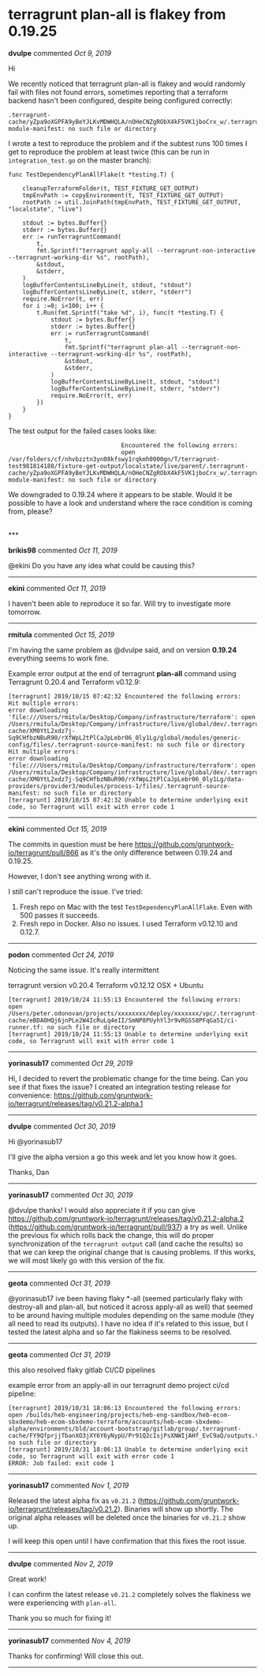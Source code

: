 # terragrunt plan-all is flakey from 0.19.25

**dvulpe** commented *Oct 9, 2019*

Hi 

We recently noticed that terragrunt plan-all is flakey and would randomly fail with files not found errors, sometimes reporting that a terraform backend hasn't been configured, despite being configured correctly:
```
.terragrunt-cache/yZpa9oXGPFA9yBeYJLKvMDWHQLA/nOHeCNZgRObX4kF5VK1jboCrx_w/.terragrunt-module-manifest: no such file or directory
```

I wrote a test to reproduce the problem and if the subtest runs 100 times I get to reproduce the problem at least twice (this can be run in `integration_test.go` on the master branch):

```
func TestDependencyPlanAllFlake(t *testing.T) {

	cleanupTerraformFolder(t, TEST_FIXTURE_GET_OUTPUT)
	tmpEnvPath := copyEnvironment(t, TEST_FIXTURE_GET_OUTPUT)
	rootPath := util.JoinPath(tmpEnvPath, TEST_FIXTURE_GET_OUTPUT, "localstate", "live")

	stdout := bytes.Buffer{}
	stderr := bytes.Buffer{}
	err := runTerragruntCommand(
		t,
		fmt.Sprintf("terragrunt apply-all --terragrunt-non-interactive --terragrunt-working-dir %s", rootPath),
		&stdout,
		&stderr,
	)
	logBufferContentsLineByLine(t, stdout, "stdout")
	logBufferContentsLineByLine(t, stderr, "stderr")
	require.NoError(t, err)
	for i :=0; i<100; i++ {
		t.Run(fmt.Sprintf("take %d", i), func(t *testing.T) {
			stdout := bytes.Buffer{}
			stderr := bytes.Buffer{}
			err := runTerragruntCommand(
				t,
				fmt.Sprintf("terragrunt plan-all --terragrunt-non-interactive --terragrunt-working-dir %s", rootPath),
				&stdout,
				&stderr,
			)
			logBufferContentsLineByLine(t, stdout, "stdout")
			logBufferContentsLineByLine(t, stderr, "stderr")
			require.NoError(t, err)
		})
	}
}
```

The test output for the failed cases looks like:
```
            	            	Encountered the following errors:
            	            	open /var/folders/cf/nhvbzztn3yn08kfswy1rqkmh0000gn/T/terragrunt-test981814188/fixture-get-output/localstate/live/parent/.terragrunt-cache/yZpa9oXGPFA9yBeYJLKvMDWHQLA/nOHeCNZgRObX4kF5VK1jboCrx_w/.terragrunt-module-manifest: no such file or directory
```

We downgraded to 0.19.24 where it appears to be stable. 
Would it be possible to have a look and understand where the race condition is coming from, please?

<br />
***


**brikis98** commented *Oct 11, 2019*

@ekini Do you have any idea what could be causing this?
***

**ekini** commented *Oct 11, 2019*

I haven't been able to reproduce it so far. Will try to investigate more tomorrow.
***

**rmitula** commented *Oct 15, 2019*

I'm having the same problem as @dvulpe said, and on version **0.19.24** everything seems to work fine.

Example error output at the end of terragrunt **plan-all** command using Terragrunt 0.20.4 and Terraform v0.12.9:
```
[terragrunt] 2019/10/15 07:42:32 Encountered the following errors:
Hit multiple errors:
error downloading 'file:///Users/rmitula/Desktop/Company/infrastructure/terraform': open /Users/rmitula/Desktop/Company/infrastructure/live/global/dev/.terragrunt-cache/XM0YtL2xdz7j-Sq9CHfbzNBuR90/rXfWpL2tPlCaJpLebr06_0ly1Lg/global/modules/generic-config/files/.terragrunt-source-manifest: no such file or directory
Hit multiple errors:
error downloading 'file:///Users/rmitula/Desktop/Company/infrastructure/terraform': open /Users/rmitula/Desktop/Company/infrastructure/live/global/dev/.terragrunt-cache/XM0YtL2xdz7j-Sq9CHfbzNBuR90/rXfWpL2tPlCaJpLebr06_0ly1Lg/data-providers/provider3/modules/process-1/files/.terragrunt-source-manifest: no such file or directory
[terragrunt] 2019/10/15 07:42:32 Unable to determine underlying exit code, so Terragrunt will exit with error code 1
```

***

**ekini** commented *Oct 15, 2019*

The commits in question must be here https://github.com/gruntwork-io/terragrunt/pull/866 as it's the only difference between 0.19.24 and 0.19.25.

However, I don't see anything wrong with it.

I still can't reproduce the issue. I've tried:
1. Fresh repo on Mac with the test `TestDependencyPlanAllFlake`. Even with 500 passes it succeeds.
2. Fresh repo in Docker. Also no issues.
I used Terraform v0.12.10 and 0.12.7.
***

**podon** commented *Oct 24, 2019*

Noticing the same issue. It's really intermittent 

terragrunt version v0.20.4
Terraform v0.12.12
OSX + Ubuntu

```
[terragrunt] 2019/10/24 11:55:13 Encountered the following errors:
open /Users/peter.odonovan/projects/xxxxxxxx/deploy/xxxxxxx/vpc/.terragrunt-cache/eBDA0HQj6jnPLe2W4IcRuLq4eII/SmNP8PUyhYl3r9vRGSS8PFqGa5I/ci-runner.tf: no such file or directory
[terragrunt] 2019/10/24 11:55:13 Unable to determine underlying exit code, so Terragrunt will exit with error code 1
```
***

**yorinasub17** commented *Oct 29, 2019*

Hi, I decided to revert the problematic change for the time being. Can you see if that fixes the issue? I created an integration testing release for convenience: https://github.com/gruntwork-io/terragrunt/releases/tag/v0.21.2-alpha.1
***

**dvulpe** commented *Oct 30, 2019*

Hi @yorinasub17 

I'll give the alpha version a go this week and let you know how it goes.

Thanks,
Dan
***

**yorinasub17** commented *Oct 30, 2019*

@dvulpe thanks! I would also appreciate it if you can give https://github.com/gruntwork-io/terragrunt/releases/tag/v0.21.2-alpha.2 (https://github.com/gruntwork-io/terragrunt/pull/937) a try as well. Unlike the previous fix which rolls back the change, this will do proper synchronization of the `terragrunt output` call (and cache the results) so that we can keep the original change that is causing problems. If this works, we will most likely go with this version of the fix.
***

**geota** commented *Oct 31, 2019*

@yorinasub17 ive been having flaky *-all (seemed particularly flaky with destroy-all and plan-all, but noticed it across apply-all as well) that seemed to be around having multiple modules depending on the same module (they all need to read its outputs). I have no idea if it's related to this issue, but I tested the latest alpha and so far the flakiness seems to be resolved. 
***

**geota** commented *Oct 31, 2019*

this also resolved flaky gitlab CI/CD pipelines

example error from an apply-all in our terragrunt demo project ci/cd pipeline:

```
[terragrunt] 2019/10/31 18:06:13 Encountered the following errors:
open /builds/heb-engineering/projects/heb-eng-sandbox/heb-ecom-sbxdemo/heb-ecom-sbxdemo-terraform/accounts/heb-ecom-sbxdemo-alpha/environments/bld/account-bootstrap/gitlab/group/.terragrunt-cache/FY9QfprjjTbanXO3jXY6Y6yNypU/Pr91Q2cIsjPsXNWIjAHf_EvC9aQ/outputs.tf: no such file or directory
[terragrunt] 2019/10/31 18:06:13 Unable to determine underlying exit code, so Terragrunt will exit with error code 1
ERROR: Job failed: exit code 1
```
***

**yorinasub17** commented *Nov 1, 2019*

Released the latest alpha fix as `v0.21.2` (https://github.com/gruntwork-io/terragrunt/releases/tag/v0.21.2). Binaries will show up shortly. The original alpha releases will be deleted once the binaries for `v0.21.2` show up.

I will keep this open until I have confirmation that this fixes the root issue.
***

**dvulpe** commented *Nov 2, 2019*

Great work! 

I can confirm the latest release `v0.21.2` completely solves the flakiness we were experiencing with `plan-all`.

Thank you so much for fixing it!
***

**yorinasub17** commented *Nov 4, 2019*

Thanks for confirming! Will close this out.
***

